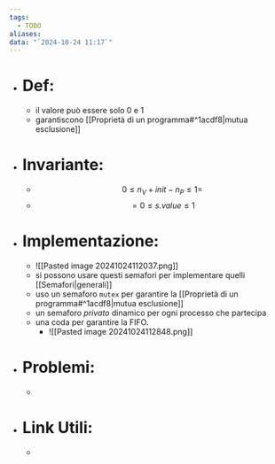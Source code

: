 ```yaml
---
tags:
  - TODO
aliases: 
data: "`2024-10-24 11:17`"
---
```

- # Def:
	- il valore può essere solo 0 e 1
	- garantiscono [[Proprietà di un programma#^1acdf8|mutua esclusione]]
- # Invariante:
	- $$0\le n_{V}+init-n_{P}\le 1=$$
	- $$=0\le s.value \le 1$$
- # Implementazione:
	- ![[Pasted image 20241024112037.png]]
	- si possono usare questi semafori per implementare quelli [[Semafori|generali]] 
	- uso un semaforo `mutex` per garantire la [[Proprietà di un programma#^1acdf8|mutua esclusione]] 
	- un semaforo _privato_ dinamico per ogni processo che partecipa
	- una coda per garantire la FIFO.
		- ![[Pasted image 20241024112848.png]]  
- # Problemi:
	- 
- # Link Utili:
	- 